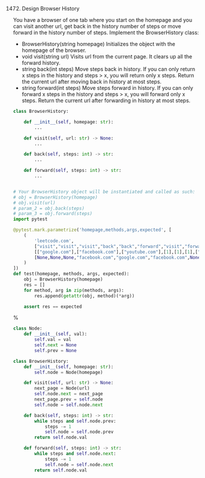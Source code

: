 1472. Design Browser History

You have a browser of one tab where you start on the homepage and you can visit another url, get back in the history number of steps or move forward in the history number of steps.
Implement the BrowserHistory class:
- BrowserHistory(string homepage) Initializes the object with the homepage of the browser.
- void visit(string url) Visits url from the current page. It clears up all the forward history.
- string back(int steps) Move steps back in history. If you can only return x steps in the history and steps > x, you will return only x steps. Return the current url after moving back in history at most steps.
- string forward(int steps) Move steps forward in history. If you can only forward x steps in the history and steps > x, you will forward only x steps. Return the current url after forwarding in history at most steps.

```python
class BrowserHistory:

    def __init__(self, homepage: str):
        ...

    def visit(self, url: str) -> None:
        ...

    def back(self, steps: int) -> str:
        ...

    def forward(self, steps: int) -> str:
        ...


# Your BrowserHistory object will be instantiated and called as such:
# obj = BrowserHistory(homepage)
# obj.visit(url)
# param_2 = obj.back(steps)
# param_3 = obj.forward(steps)
import pytest

@pytest.mark.parametrize('homepage,methods,args,expected', [
    (
        'leetcode.com',
        ["visit","visit","visit","back","back","forward","visit","forward","back","back"],
        [["google.com"],["facebook.com"],["youtube.com"],[1],[1],[1],["linkedin.com"],[2],[2],[7]],
        [None,None,None,"facebook.com","google.com","facebook.com",None,"linkedin.com","google.com","leetcode.com"],
    )
])
def test(homepage, methods, args, expected):
    obj = BrowserHistory(homepage)
    res = []
    for method, arg in zip(methods, args):
        res.append(getattr(obj, method)(*arg))

    assert res == expected
```

%

```python
class Node:
    def __init__(self, val):
        self.val = val
        self.next = None
        self.prev = None

class BrowserHistory:
    def __init__(self, homepage: str):
        self.node = Node(homepage)

    def visit(self, url: str) -> None:
        next_page = Node(url)
        self.node.next = next_page
        next_page.prev = self.node
        self.node = self.node.next

    def back(self, steps: int) -> str:
        while steps and self.node.prev:
            steps -= 1
            self.node = self.node.prev
        return self.node.val

    def forward(self, steps: int) -> str:
        while steps and self.node.next:
            steps -= 1
            self.node = self.node.next
        return self.node.val
```